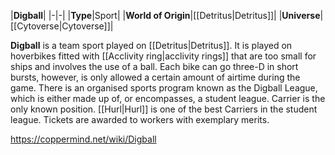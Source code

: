 |**Digball**|
|-|-|
|**Type**|Sport|
|**World of Origin**|[[Detritus\|Detritus]]|
|**Universe**|[[Cytoverse\|Cytoverse]]|

**Digball** is a team sport played on [[Detritus\|Detritus]].
It is played on hoverbikes fitted with [[Acclivity ring\|acclivity rings]] that are too small for ships and involves the use of a ball. Each bike can go three-D in short bursts, however, is only allowed a certain amount of airtime during the game. There is an organised sports program known as the Digball League, which is either made up of, or encompasses, a student league. Carrier is the only known position.
[[Hurl\|Hurl]] is one of the best Carriers in the student league.
Tickets are awarded to workers with exemplary merits.



https://coppermind.net/wiki/Digball